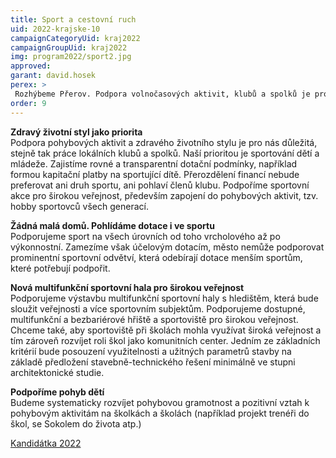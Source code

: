 ```yaml
---
title: Sport a cestovní ruch
uid: 2022-krajske-10
campaignCategoryUid: kraj2022
campaignGroupUid: kraj2022
img: program2022/sport2.jpg
approved:
garant: david.hosek
perex: >
 Rozhýbeme Přerov. Podpora volnočasových aktivit, klubů a spolků je pro nás důležitá. Nový prostor pro sporty plánujeme vytvořit formou multifunkční sportovní haly s hledištěm, která bude sloužit veřejnosti a více sportovním klubům. 
order: 9
---
```


**Zdravý životní styl jako priorita**	<br>
Podpora pohybových aktivit a zdravého životního stylu je pro nás důležitá, stejně tak práce lokálních klubů a spolků. Naší prioritou je sportování dětí a mládeže. Zajistíme rovné a transparentní dotační podmínky, například formou kapitační platby na sportující dítě. Přerozdělení financí nebude preferovat ani druh sportu, ani pohlaví členů klubu. Podpoříme sportovní akce pro širokou veřejnost, především zapojení do pohybových aktivit, tzv. hobby sportovců všech generací.
 
**Žádná malá domů. Pohlídáme dotace i ve sportu** <br>
Podporujeme sport na všech úrovních od toho vrcholového až po výkonnostní. Zamezíme však účelovým dotacím, město nemůže podporovat prominentní sportovní odvětví, která odebírají dotace menším sportům, které potřebují podpořit.
 
**Nová multifunkční sportovní hala pro širokou veřejnost** <br>
Podporujeme výstavbu multifunkční sportovní haly s hledištěm, která bude sloužit veřejnosti a více sportovním subjektům. Podporujeme dostupné, multifunkční a bezbariérové hřiště a sportoviště pro širokou veřejnost. Chceme také, aby sportoviště při školách mohla využívat široká veřejnost a tím zároveň rozvíjet roli škol jako komunitních center. Jedním ze základních kritérií bude posouzení využitelnosti a užitných parametrů stavby na základě předložení stavebně-technického řešení minimálně ve stupni architektonické studie.
 
**Podpoříme pohyb dětí** <br>
Budeme systematicky rozvíjet pohybovou gramotnost a pozitivní vztah k pohybovým aktivitám na školkách a školách (například projekt trenéři do škol, se Sokolem do života atp.)


[Kandidátka 2022](/volby-2022/)

